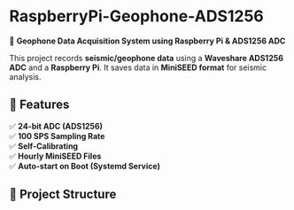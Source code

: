 # RaspberryPi-Geophone-ADS1256

📡 **Geophone Data Acquisition System using Raspberry Pi & ADS1256 ADC**

This project records **seismic/geophone data** using a **Waveshare ADS1256 ADC** and a **Raspberry Pi**. It saves data in **MiniSEED format** for seismic analysis.

## 📌 Features
✅ **24-bit ADC (ADS1256)**  
✅ **100 SPS Sampling Rate**  
✅ **Self-Calibrating**  
✅ **Hourly MiniSEED Files**  
✅ **Auto-start on Boot (Systemd Service)**  

## 📂 Project Structure
